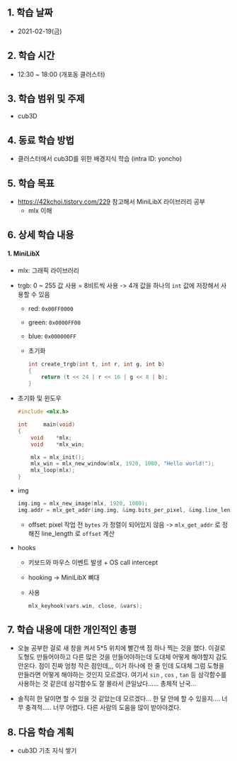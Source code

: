 ## 1. 학습 날짜

* 2021-02-19(금)



## 2. 학습 시간

* 12:30 ~ 18:00 (개포동 클러스터)



## 3. 학습 범위 및 주제

* cub3D



## 4. 동료 학습 방법

* 클러스터에서 cub3D를 위한 배경지식 학습 (intra ID: yoncho)



## 5. 학습 목표

* https://42kchoi.tistory.com/229 참고해서 MiniLibX 라이브러리 공부
  * mlx 이해



## 6. 상세 학습 내용


#### 1. MiniLibX

* mlx: 그래픽 라이브러리

* trgb: 0 ~ 255 값 사용 = 8비트씩 사용 -> 4개 값을 하나의 `int` 값에 저장해서 사용할 수 있음

  * red: `0x00FF0000`

  * green: `0x0000FF00`

  * blue: `0x000000FF`

  * 초기화

    ```c
    int	create_trgb(int t, int r, int g, int b)
    {
    	return (t << 24 | r << 16 | g << 8 | b);
    }
    ```

    

* 초기화 및 윈도우

  ```c
  #include <mlx.h>
  
  int     main(void)
  {
      void    *mlx;
      void    *mlx_win;
  
      mlx = mlx_init();
      mlx_win = mlx_new_window(mlx, 1920, 1080, "Hello world!");
      mlx_loop(mlx);
  }  
  ```

  

* img

  ```c
  img.img = mlx_new_image(mlx, 1920, 1080);
  img.addr = mlx_get_addr(img.img, &img.bits_per_pixel, &img.line_length, &img.endian);
  ```

  * offset: pixel 작업 전 `bytes` 가 정렬이 되어있지 않음 -> `mlx_get_addr` 로 정해진 line_length 로 `offset` 계산

* hooks

  * 키보드와 마우스 이벤트 발생 + OS call intercept

  * hooking -> MiniLibX 뼈대

  * 사용

    ```c
    mlx_keyhook(vars.win, close, &vars);
    ```



## 7. 학습 내용에 대한 개인적인 총평

* 오늘 공부한 걸로 새 창을 켜서 5*5 위치에 빨간색 점 하나 찍는 것을 했다. 이걸로 도형도 만들어야하고 다른 많은 것을 만들어야하는데 도대체 어떻게 해야할지 감도 안온다. 점이 진짜 엄청 작은 점인데,,, 이거 하나에 한 줄 인데 도대체 그럼 도형을 만들라면 어떻게 해야하는 것인지 모르겠다. 여기서 `sin` , `cos` , `tan` 등 삼각함수를 사용하는 것 같은데 삼각함수도 잘 몰라서 큰일났다...... 총체적 난국...

* 솔직히 한 달이면 할 수 있을 것 같았는데 모르겠다... 한 달 안에 할 수 있을지.... 너무 충격적..... 너무 어렵다. 다른 사람의 도움을 많이 받아야겠다.



## 8. 다음 학습 계획

* cub3D 기초 지식 쌓기

